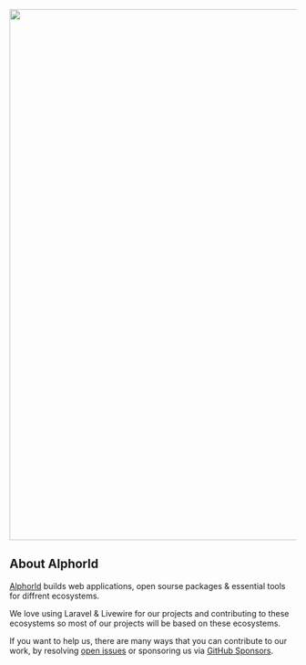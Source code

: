 <p align="center"><a href="https://www.alphorld.com" target="_blank"><img src="https://raw.githubusercontent.com/alphorld/art/master/alphorld-logo.png?raw=true" width="930"></a></p>

## About Alphorld

[Alphorld](https://www.alphorld.com) builds web applications, open sourse packages & essential tools for diffrent ecosystems.

We love using Laravel & Livewire for our projects and contributing to these ecosystems so most of our projects will be based on these ecosystems.

If you want to help us, there are many ways that you can contribute to our work, by resolving [open issues](https://github.com/issues?q=is%3Aopen+is%3Aissue+user%3Aalphorld+is%3Apublic) or sponsoring
us via [GitHub Sponsors](https://github.com/sponsors/alphorld).